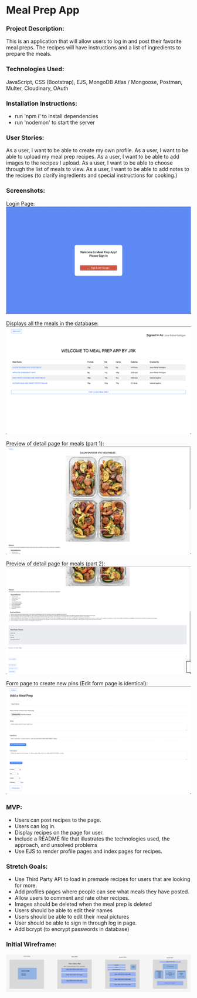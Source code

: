 # Meal Prep App


### Project Description:
This is an application that will allow users to log in and post their favorite meal preps. The recipes will have instructions and a list of ingredients to prepare the meals.


### Technologies Used:
JavaScript, CSS (Bootstrap), EJS, MongoDB Atlas / Mongoose, Postman, Multer, Cloudinary, OAuth


### Installation Instructions:
- run 'npm i' to install dependencies
- run 'nodemon' to start the server


### User Stories:
As a user, I want to be able to create my own profile.
As a user, I want to be able to upload my meal prep recipes.
As a user, I want to be able to add images to the recipes I upload.
As a user, I want to be able to choose through the list of meals to view.
As a user, I want to be able to add notes to the recipes (to clarify ingredients and special instructions for cooking.)


### Screenshots:

Login Page:
![alt text](assets/mealPrepApp_Login.png)

Displays all the meals in the database:
![alt text](assets/mealPrepApp_Index.png)

Preview of detail page for meals (part 1):
![alt text](assets/mealPrepApp_Detail1.png)

Preview of detail page for meals (part 2):
![alt text](assets/mealPrepApp_Detail2.png)

Form page to create new pins (Edit form page is identical):
![alt text](assets/mealPrepApp_cud.png)


### MVP:
- Users can post recipes to the page. 
- Users can log in.
- Display recipes on the page for user.
- Include a README file that illustrates the technologies used, the approach, and unsolved problems
- Use EJS to render profile pages and index pages for recipes.


### Stretch Goals:
- Use Third Party API to load in premade recipes for users that are looking for more.
- Add profiles pages where people can see what meals they have posted.
- Allow users to comment and rate other recipes.
- Images should be deleted when the meal prep is deleted
- Users should be able to edit their names
- Users should be able to edit their meal pictures
- User should be able to sign in through log in page.
- Add bcrypt (to encrypt passwords in database)


### Initial Wireframe:

![alt text](pics/wireframe.png)